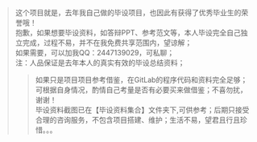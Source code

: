 > 这个项目就是，去年我自己做的毕设项目，也因此有获得了优秀毕业生的荣誉哦！ <br>
抱歉，如果想要毕设资料，如答辩PPT、参考范文等，本人毕设完全自己独立完成，过程不易，并不在我免费共享范围内，望谅解；<br>
如果需要，可以加我QQ：2447139029，可私聊；<br>
注：人品保证是去年本人的真实有效的毕设总结资料；<br>
>> 如果只是项目项目参考借鉴，在GitLab的程序代码和资料完全足够；可根据自身情况，酌情自己考量是否有必要买来做借鉴；不喜勿扰，谢谢！<br>
>> 毕设资料截图已在【毕设资料集合】文件夹下,可供参考；后期只接受合理的咨询服务，不包含项目搭建、维护；生活不易，望君且行且珍惜。。。

